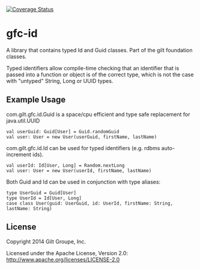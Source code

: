 [![Coverage Status](https://coveralls.io/repos/gilt/gfc-id/badge.svg?branch=master&service=github)](https://coveralls.io/github/gilt/gfc-id?branch=master)

# gfc-id

A library that contains typed Id and Guid classes. Part of the gilt foundation classes.

Typed identifiers allow compile-time checking that an identifier that is passed into a
function or object is of the correct type, which is not the case with "untyped" String, 
Long or UUID types.

## Example Usage

com.gilt.gfc.id.Guid is a space/cpu efficient and type safe replacement for java.util.UUID

    val userGuid: Guid[User] = Guid.randomGuid
    val user: User = new User(userGuid, firstName, lastName)

com.gilt.gfc.id.Id can be used for typed identifiers (e.g. rdbms auto-increment ids).

    val userId: Id[User, Long] = Random.nextLong
    val user: User = new User(userId, firstName, lastName)

Both Guid and Id can be used in conjunction with type aliases:

    type UserGuid = Guid[User]
    type UserId = Id[User, Long]
    case class User(guid: UserGuid, id: UserId, firstName: String, lastName: String)

## License
Copyright 2014 Gilt Groupe, Inc.

Licensed under the Apache License, Version 2.0: http://www.apache.org/licenses/LICENSE-2.0


